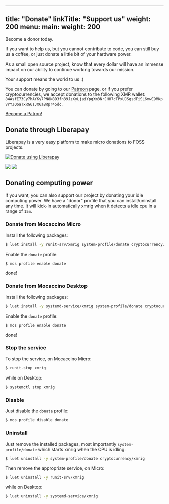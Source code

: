 
---
title: "Donate"
linkTitle: "Support us"
weight: 200
menu:
  main:
    weight: 200
---


Become a donor today.

If you want to help us, but you cannot contribute to code, you can still buy us a coffee, or just donate a little bit of your hardware power.

As a small open source project, know that every dollar will have an immense impact on our ability to continue working towards our mission.

Your support means the world to us :)

You can donate by going to our [Patreon](https://www.patreon.com/mocaccinoos?fan_landing=true) page, or if you prefer cryptocurrencies, we accept donations to the following XMR wallet: `84AsfE73Cy7hAYKy7PN8N8D3fh39JzXyLjaiYpgXm3NrJHH7cTPxUJSgsdFiSL6mwE9MKpvrYJQoaTxRG6sJX6aBRpr45dc`.

<a href="https://www.patreon.com/bePatron?u=11620572" data-patreon-widget-type="become-patron-button">Become a Patron!</a><script async src="https://c6.patreon.com/becomePatronButton.bundle.js"></script>

## Donate through Liberapay

Liberapay is a very easy platform to make micro donations to FOSS projects.

<noscript><a href="https://liberapay.com/MocaccinoOS/donate"><img alt="Donate using Liberapay" src="https://liberapay.com/assets/widgets/donate.svg"></a></noscript>

<img src="https://img.shields.io/liberapay/patrons/MocaccinoOS.svg?logo=liberapay"> <img src="https://img.shields.io/liberapay/receives/MocaccinoOS.svg?logo=liberapay">

## Donating computing power

If you want, you can also support our project by donating your idle computing power. We have a "donor" profile that you can
install/uninstall any time. It will kick-in automatically xmrig when it detects a idle cpu in a range of `15m`.

### Donate from Mocaccino Micro

Install the following packages:

```bash
$ luet install -y runit-srv/xmrig system-profile/donate cryptocurrency/xmrig
```

Enable the `donate` profile:

```bash
$ mos profile enable donate
```

done!

### Donate from Mocaccino Desktop

Install the following packages:

```bash
$ luet install -y systemd-service/xmrig system-profile/donate cryptocurrency/xmrig
```

Enable the `donate` profile:

```bash
$ mos profile enable donate
```

done!

### Stop the service

To stop the service, on Mocaccino Micro:

```bash
$ runit-stop xmrig
```

while on Desktop:

```bash
$ systemctl stop xmrig
```

### Disable

Just disable the `donate` profile:

```bash
$ mos profile disable donate
```

### Uninstall

Just remove the installed packages, most importantly `system-profile/donate` which starts xmrig when the CPU is idling:

```bash
$ luet uninstall -y system-profile/donate cryptocurrency/xmrig
```

Then remove the appropriate service, on Micro:

```bash
$ luet uninstall -y runit-srv/xmrig
```

while on Desktop:

```bash
$ luet uninstall -y systemd-service/xmrig
```

